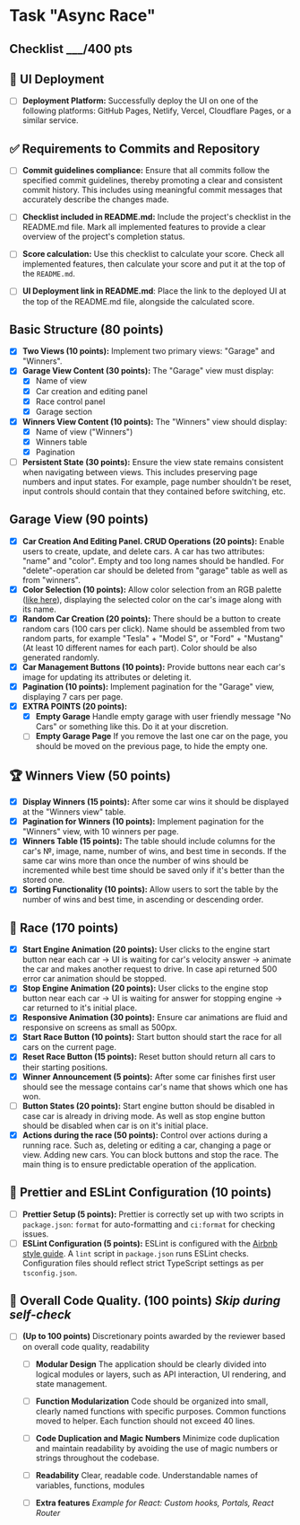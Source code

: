 # Task "Async Race"

## Checklist \_\_\_/400 pts

## 🚀 UI Deployment

- [ ] **Deployment Platform:** Successfully deploy the UI on one of the following platforms: GitHub Pages, Netlify, Vercel, Cloudflare Pages, or a similar service.

## ✅ Requirements to Commits and Repository

- [ ] **Commit guidelines compliance:** Ensure that all commits follow the specified commit guidelines, thereby promoting a clear and consistent commit history. This includes using meaningful commit messages that accurately describe the changes made.

- [ ] **Checklist included in README.md:** Include the project's checklist in the README.md file. Mark all implemented features to provide a clear overview of the project's completion status.

- [ ] **Score calculation:** Use this checklist to calculate your score. Check all implemented features, then calculate your score and put it at the top of the `README.md`.

- [ ] **UI Deployment link in README.md**: Place the link to the deployed UI at the top of the README.md file, alongside the calculated score.

## Basic Structure (80 points)

- [x] **Two Views (10 points):** Implement two primary views: "Garage" and "Winners".
- [x] **Garage View Content (30 points):** The "Garage" view must display:
  - [x] Name of view
  - [x] Car creation and editing panel
  - [x] Race control panel
  - [x] Garage section
- [x] **Winners View Content (10 points):** The "Winners" view should display:
  - [x] Name of view ("Winners")
  - [x] Winners table
  - [x] Pagination
- [ ] **Persistent State (30 points):** Ensure the view state remains consistent when navigating between views. This includes preserving page numbers and input states. For example, page number shouldn't be reset, input controls should contain that they contained before switching, etc.

## Garage View (90 points)

- [x] **Car Creation And Editing Panel. CRUD Operations (20 points):** Enable users to create, update, and delete cars. A car has two attributes: "name" and "color". Empty and too long names should be handled. For "delete"-operation car should be deleted from "garage" table as well as from "winners".
- [x] **Color Selection (10 points):** Allow color selection from an RGB palette ([like here](https://colorspire.com/rgb-color-wheel/)), displaying the selected color on the car's image along with its name.
- [x] **Random Car Creation (20 points):** There should be a button to create random cars (100 cars per click). Name should be assembled from two random parts, for example "Tesla" + "Model S", or "Ford" + "Mustang" (At least 10 different names for each part). Color should be also generated randomly.
- [x] **Car Management Buttons (10 points):** Provide buttons near each car's image for updating its attributes or deleting it.
- [x] **Pagination (10 points):** Implement pagination for the "Garage" view, displaying 7 cars per page.
- [x] **EXTRA POINTS (20 points):**
  - [x] **Empty Garage** Handle empty garage with user friendly message "No Cars" or something like this. Do it at your discretion.
  - [ ] **Empty Garage Page** If you remove the last one car on the page, you should be moved on the previous page, to hide the empty one.

## 🏆 Winners View (50 points)

- [x] **Display Winners (15 points):** After some car wins it should be displayed at the "Winners view" table.
- [x] **Pagination for Winners (10 points):** Implement pagination for the "Winners" view, with 10 winners per page.
- [x] **Winners Table (15 points):** The table should include columns for the car's №, image, name, number of wins, and best time in seconds. If the same car wins more than once the number of wins should be incremented while best time should be saved only if it's better than the stored one.
- [x] **Sorting Functionality (10 points):** Allow users to sort the table by the number of wins and best time, in ascending or descending order.

## 🚗 Race (170 points)

- [x] **Start Engine Animation (20 points):** User clicks to the engine start button near each car -> UI is waiting for car's velocity answer -> animate the car and makes another request to drive. In case api returned 500 error car animation should be stopped.
- [x] **Stop Engine Animation (20 points):** User clicks to the engine stop button near each car -> UI is waiting for answer for stopping engine -> car returned to it's initial place.
- [x] **Responsive Animation (30 points):** Ensure car animations are fluid and responsive on screens as small as 500px.
- [x] **Start Race Button (10 points):** Start button should start the race for all cars on the current page.
- [x] **Reset Race Button (15 points):** Reset button should return all cars to their starting positions.
- [x] **Winner Announcement (5 points):** After some car finishes first user should see the message contains car's name that shows which one has won.
- [ ] **Button States (20 points):** Start engine button should be disabled in case car is already in driving mode. As well as stop engine button should be disabled when car is on it's initial place.
- [x] **Actions during the race (50 points):** Control over actions during a running race. Such as, deleting or editing a car, changing a page or view. Adding new cars. You can block buttons and stop the race. The main thing is to ensure predictable operation of the application.

## 🎨 Prettier and ESLint Configuration (10 points)

- [ ] **Prettier Setup (5 points):** Prettier is correctly set up with two scripts in `package.json`: `format` for auto-formatting and `ci:format` for checking issues.
- [ ] **ESLint Configuration (5 points):** ESLint is configured with the [Airbnb style guide](https://www.npmjs.com/package/eslint-config-airbnb). A `lint` script in `package.json` runs ESLint checks. Configuration files should reflect strict TypeScript settings as per `tsconfig.json`.

## 🌟 Overall Code Quality. (100 points) _Skip during self-check_

- [ ] **(Up to 100 points)** Discretionary points awarded by the reviewer based on overall code quality, readability
  - [ ] **Modular Design** The application should be clearly divided into logical modules or layers, such as API interaction, UI rendering, and state management.
  - [ ] **Function Modularization** Code should be organized into small, clearly named functions with specific purposes. Common functions moved to helper. Each function should not exceed 40 lines.
  - [ ] **Code Duplication and Magic Numbers** Minimize code duplication and maintain readability by avoiding the use of magic numbers or strings throughout the codebase.
  - [ ] **Readability** Clear, readable code. Understandable names of variables, functions, modules
  - [ ] **Extra features** _Example for React: Custom hooks, Portals, React Router_

